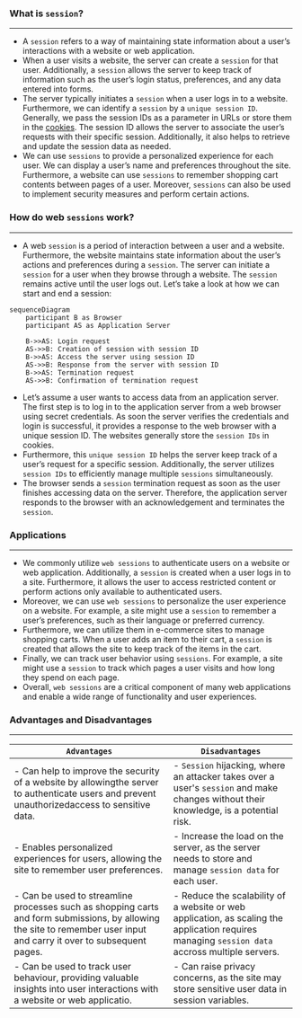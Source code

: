 ### What is `session`?
----
- A `session` refers to a way of maintaining state information about a user’s interactions with a website or web application. </br>
- When a user visits a website, the server can create a `session` for that user. Additionally, a `session` allows the server to keep track of information such as the user’s login status, preferences, and any data entered into forms. </br>
- The server typically initiates a `session` when a user logs in to a website. Furthermore, we can identify a `session` by a `unique session ID`. Generally, we pass the session IDs as a parameter in URLs or store them in the [cookies](cookie.md). The session ID allows the server to associate the user’s requests with their specific session. Additionally, it also helps to retrieve and update the session data as needed.</br>
- We can use `sessions` to provide a personalized experience for each user. We can display a user’s name and preferences throughout the site. Furthermore, a website can use `sessions` to remember shopping cart contents between pages of a user. Moreover, `sessions` can also be used to implement security measures and perform certain actions. </br>

### How do web `sessions` work?
----
- A web `session` is a period of interaction between a user and a website. Furthermore, the website maintains state information about the user’s actions and preferences during a `session`. The server can initiate a `session` for a user when they browse through a website. The `session` remains active until the user logs out. Let’s take a look at how we can start and end a session:

```mermaid
sequenceDiagram
    participant B as Browser
    participant AS as Application Server

    B->>AS: Login request
    AS->>B: Creation of session with session ID
    B->>AS: Access the server using session ID
    AS->>B: Response from the server with session ID
    B->>AS: Termination request
    AS->>B: Confirmation of termination request
```
- Let’s assume a user wants to access data from an application server. The first step is to log in to the application server from a web browser using secret credentials. As soon the server verifies the credentials and login is successful, it provides a response to the web browser with a unique session ID. The websites generally store the `session IDs` in cookies. </br>
- Furthermore, this `unique session ID` helps the server keep track of a user’s request for a specific session. Additionally, the server utilizes `session IDs` to efficiently manage multiple `sessions` simultaneously. </br>
- The browser sends a `session` termination request as soon as the user finishes accessing data on the server. Therefore, the application server responds to the browser with an acknowledgement and terminates the `session`. </br>

### Applications
----
- We commonly utilize `web sessions` to authenticate users on a website or web application. Additionally, a `session` is created when a user logs in to a site. Furthermore, it allows the user to access restricted content or perform actions only available to authenticated users. </br>
- Moreover, we can use `web sessions` to personalize the user experience on a website. For example, a site might use a `session` to remember a user’s preferences, such as their language or preferred currency. </br>
- Furthermore, we can utilize them in e-commerce sites to manage shopping carts. When a user adds an item to their cart, a `session` is created that allows the site to keep track of the items in the cart. </br>
- Finally, we can track user behavior using `sessions`. For example, a site might use a `session` to track which pages a user visits and how long they spend on each page. </br>
- Overall, `web sessions` are a critical component of many web applications and enable a wide range of functionality and user experiences. </br>

### Advantages and Disadvantages
----
|`Advantages`                                                                                                                                                            | `Disadvantages`                                                                                                                                 |
|-----------------------------------------------------------------------------------------------------------------------------------------------------------------------|-----------------------------------------------------------------------------------------------------------------------------------------------|
| - Can help to improve the security of a website by allowingthe server to authenticate users and prevent unauthorizedaccess to sensitive data. | - `Session`  hijacking, where an attacker takes over a user's `session`  and make changes without their knowledge, is a potential risk.
| - Enables personalized experiences for users, allowing the site to remember user preferences. | - Increase the load on the server, as the server needs to store and manage `session data` for each user.                                        |
| - Can be used to streamline processes such as shopping carts and form submissions, by allowing the site to remember user input and carry it over to subsequent pages. | - Reduce the scalability of a website or web application, as scaling the application requires managing `session data` accross multiple servers. 
| - Can be used to track user behaviour, providing valuable insights into user interactions with a website or web applicatio. | - Can raise privacy concerns, as the site may store sensitive user data in session variables. |